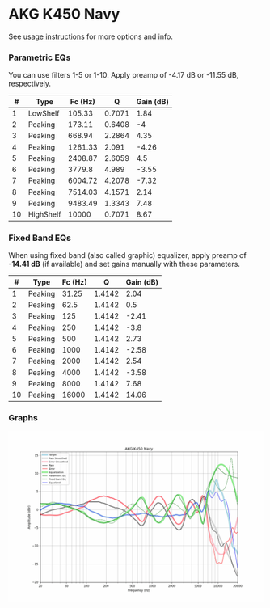 # AKG K450 Navy
See [usage instructions](https://github.com/jaakkopasanen/AutoEq#usage) for more options and info.

### Parametric EQs
You can use filters 1-5 or 1-10. Apply preamp of -4.17 dB or -11.55 dB, respectively.

|   # | Type      |   Fc (Hz) |      Q |   Gain (dB) |
|-----|-----------|-----------|--------|-------------|
|   1 | LowShelf  |    105.33 | 0.7071 |        1.84 |
|   2 | Peaking   |    173.11 | 0.6408 |       -4    |
|   3 | Peaking   |    668.94 | 2.2864 |        4.35 |
|   4 | Peaking   |   1261.33 | 2.091  |       -4.26 |
|   5 | Peaking   |   2408.87 | 2.6059 |        4.5  |
|   6 | Peaking   |   3779.8  | 4.989  |       -3.55 |
|   7 | Peaking   |   6004.72 | 4.2078 |       -7.32 |
|   8 | Peaking   |   7514.03 | 4.1571 |        2.14 |
|   9 | Peaking   |   9483.49 | 1.3343 |        7.48 |
|  10 | HighShelf |  10000    | 0.7071 |        8.67 |

### Fixed Band EQs
When using fixed band (also called graphic) equalizer, apply preamp of **-14.41 dB** (if available) and set gains manually with these parameters.

|   # | Type    |   Fc (Hz) |      Q |   Gain (dB) |
|-----|---------|-----------|--------|-------------|
|   1 | Peaking |     31.25 | 1.4142 |        2.04 |
|   2 | Peaking |     62.5  | 1.4142 |        0.5  |
|   3 | Peaking |    125    | 1.4142 |       -2.41 |
|   4 | Peaking |    250    | 1.4142 |       -3.8  |
|   5 | Peaking |    500    | 1.4142 |        2.73 |
|   6 | Peaking |   1000    | 1.4142 |       -2.58 |
|   7 | Peaking |   2000    | 1.4142 |        2.54 |
|   8 | Peaking |   4000    | 1.4142 |       -3.58 |
|   9 | Peaking |   8000    | 1.4142 |        7.68 |
|  10 | Peaking |  16000    | 1.4142 |       14.06 |

### Graphs
![](./AKG%20K450%20Navy.png)
